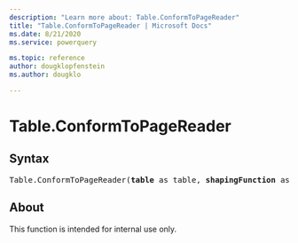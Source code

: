 ```yaml
---
description: "Learn more about: Table.ConformToPageReader"
title: "Table.ConformToPageReader | Microsoft Docs"
ms.date: 8/21/2020
ms.service: powerquery

ms.topic: reference
author: dougklopfenstein
ms.author: dougklo

---
```

# Table.ConformToPageReader

## Syntax

<pre>
Table.ConformToPageReader(<b>table</b> as table, <b>shapingFunction</b> as function) as table
</pre>
  
## About  
This function is intended for internal use only.
